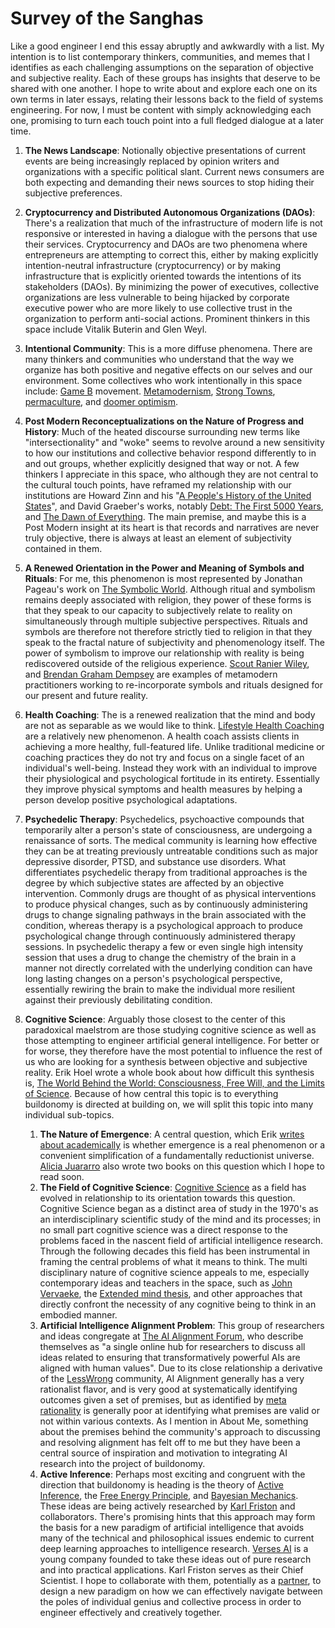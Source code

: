 # Survey of the Sanghas

Like a good engineer I end this essay abruptly and awkwardly with a list. My intention is to list
contemporary thinkers, communities, and memes that I identifies as each challenging assumptions on
the separation of objective and subjective reality. Each of these groups has insights that deserve
to be shared with one another. I hope to write about and explore each one on its own terms in later
essays, relating their lessons back to the field of systems engineering. For now, I must be content
with simply acknowledging each one, promising to turn each touch point into a full fledged dialogue
at a later time.

1. **The News Landscape**: Notionally objective presentations of current events are being
   increasingly replaced by opinion writers and organizations with a specific political
   slant. Current news consumers are both expecting and demanding their news sources to stop hiding
   their subjective preferences.
1. **Cryptocurrency and Distributed Autonomous Organizations (DAOs)**: There's a realization that
   much of the infrastructure of modern life is not responsive or interested in having a dialogue
   with the persons that use their services. Cryptocurrency and DAOs are two phenomena where
   entrepreneurs are attempting to correct this, either by making explicitly intention-neutral
   infrastructure (cryptocurrency) or by making infrastructure that is explicitly oriented towards
   the intentions of its stakeholders (DAOs). By minimizing the power of executives, collective
   organizations are less vulnerable to being hijacked by corporate executive power who are more
   likely to use collective trust in the organization to perform anti-social actions. Prominent
   thinkers in this space include Vitalik Buterin and Glen Weyl.
1. **Intentional Community**: This is a more diffuse phenomena. There are many thinkers and
   communities who understand that the way we organize has both positive and negative effects on our
   selves and our environment. Some collectives who work intentionally in this space include: [Game
   B](https://www.gameb.wiki/index.php?title=An_Introduction_to_Game_B)
   movement. [Metamodernism](https://www.gameb.wiki/index.php?title=Metamodernism), [Strong Towns](
   https://www.strongtowns.org/), [permaculture](https://en.wikipedia.org/wiki/Permaculture), and
   [doomer optimism](https://www.doomeroptimism.com/).
1. **Post Modern Reconceptualizations on the Nature of Progress and History**: Much of the heated
   discourse surrounding new terms like "intersectionality" and "woke" seems to revolve around a new
   sensitivity to how our institutions and collective behavior respond differently to in and out
   groups, whether explicitly designed that way or not. A few thinkers I appreciate in this space,
   who although they are not central to the cultural touch points, have reframed my relationship
   with our institutions are Howard Zinn and his "[A People's History of the United
   States](https://en.wikipedia.org/wiki/A_People%27s_History_of_the_United_States)", and David
   Graeber's works, notably [Debt: The First 5000
   Years](https://en.wikipedia.org/wiki/Debt:_The_First_5000_Years), and [The Dawn of
   Everything](https://en.wikipedia.org/wiki/The_Dawn_of_Everything). The main premise, and maybe
   this is a Post Modern insight at its heart is that records and narratives are never truly
   objective, there is always at least an element of subjectivity contained in them.
1. **A Renewed Orientation in the Power and Meaning of Symbols and Rituals**: For me, this
   phenomenon is most represented by Jonathan Pageau's work on [The Symbolic
   World](https://thesymbolicworld.com/). Although ritual and symbolism remains deeply associated
   with religion, they power of these forms is that they speak to our capacity to subjectively
   relate to reality on simultaneously through multiple subjective perspectives. Rituals and symbols
   are therefore not therefore strictly tied to religion in that they speak to the fractal nature of
   subjectivity and phenomenology itself. The power of symbolism to improve our relationship with
   reality is being rediscovered outside of the religious experience. [Scout Ranier
   Wiley](https://theoscillatorsstone.substack.com/about), and [Brendan Graham
   Dempsey](https://substack.com/@brendangrahamdempsey) are examples of metamodern practitioners
   working to re-incorporate symbols and rituals designed for our present and future reality.
1. **Health Coaching**: The is a renewed realization that the mind and body are not as separable as
   we would like to think. [Lifestyle Health
   Coaching](https://www.ncbi.nlm.nih.gov/pmc/articles/PMC6125027/) are a relatively new
   phenomenon. A health coach assists clients in achieving a more healthy, full-featured
   life. Unlike traditional medicine or coaching practices they do not try and focus on a single
   facet of an individual's well-being. Instead they work with an individual to improve their
   physiological and psychological fortitude in its entirety. Essentially they improve physical
   symptoms and health measures by helping a person develop positive psychological adaptations.
1. **Psychedelic Therapy**: Psychedelics, psychoactive compounds that temporarily alter a person's
   state of consciousness, are undergoing a renaissance of sorts. The medical community is learning
   how effective they can be at treating previously untreatable conditions such as major depressive
   disorder, PTSD, and substance use disorders. What differentiates psychedelic therapy from
   traditional approaches is the degree by which subjective states are affected by an objective
   intervention. Commonly drugs are thought of as physical interventions to produce physical
   changes, such as by continuously administering drugs to change signaling pathways in the brain
   associated with the condition, whereas therapy is a psychological approach to produce
   psychological change through continuously administered therapy sessions. In psychedelic therapy a
   few or even single high intensity session that uses a drug to change the chemistry of the brain
   in a manner not directly correlated with the underlying condition can have long lasting changes
   on a person's psychological perspective, essentially rewiring the brain to make the individual
   more resilient against their previously debilitating condition.
1. **Cognitive Science**: Arguably those closest to the center of this paradoxical maelstrom are
   those studying cognitive science as well as those attempting to engineer artificial general
   intelligence. For better or for worse, they therefore have the most potential to influence the
   rest of us who are looking for a synthesis between objective and subjective reality. Erik Hoel
   wrote a whole book about how difficult this synthesis is, [The World Behind the World:
   Consciousness, Free Will, and the Limits of
   Science](https://www.amazon.com/s?k=The+World+Behind+the+World). Because of how central this
   topic is to everything buildonomy is directed at building on, we will split this topic into many
   individual sub-topics.

   1. **The Nature of Emergence**: A central question, which Erik [writes about
      academically](https://www.pnas.org/doi/abs/10.1073/pnas.1314922110) is whether emergence is a
      real phenomenon or a convenient simplification of a fundamentally reductionist
      universe. [Alicia Juararro](https://mitpress.mit.edu/author/alicia-juarrero-3467/) also wrote
      two books on this question which I hope to read soon.
   1. **The Field of Cognitive Science**: [Cognitive
      Science](https://en.wikipedia.org/wiki/Cognitive_science) as a field has evolved in
      relationship to its orientation towards this question. Cognitive Science began as a distinct
      area of study in the 1970's as an interdisciplinary scientific study of the mind and its
      processes; in no small part cognitive science was a direct response to the problems faced in
      the nascent field of artificial intelligence research. Through the following decades this
      field has been instrumental in framing the central problems of what it means to think. The
      multi disciplinary nature of cognitive science appeals to me, especially contemporary ideas
      and teachers in the space, such as [John Vervaeke](https://johnvervaeke.com/), the [Extended
      mind thesis](https://en.wikipedia.org/wiki/Extended_mind_thesis), and other approaches that
      directly confront the necessity of any cognitive being to think in an embodied manner.
   1. **Artificial Intelligence Alignment Problem**: This group of researchers and ideas congregate
      at [The AI Alignment
      Forum](https://www.alignmentforum.org/posts/Yp2vYb4zHXEeoTkJc/welcome-and-faq), who describe
      themselves as "a single online hub for researchers to discuss all ideas related to ensuring
      that transformatively powerful AIs are aligned with human values". Due to its close
      relationship a derivative of the [LessWrong](https://www.lesswrong.com/faq#About_LessWrong)
      community, AI Alignment generally has a very rationalist flavor, and is very good at
      systematically identifying outcomes given a set of premises, but as identified by [meta
      rationality](https://metarationality.com/) is generally poor at identifying what premises are
      valid or not within various contexts. As I mention in About Me, something about the premises
      behind the community's approach to discussing and resolving alignment has felt off to me but
      they have been a central source of inspiration and motivation to integrating AI research into
      the project of buildonomy.
   1. **Active Inference**: Perhaps most exciting and congruent with the direction that buildonomy
      is heading is the theory of [Active
      Inference](https://mitpress.mit.edu/9780262045353/active-inference/), the [Free Energy
      Principle](https://en.m.wikipedia.org/wiki/Free_energy_principle), and [Bayesian
      Mechanics](https://royalsocietypublishing.org/doi/10.1098/rsfs.2022.0029). These ideas are
      being actively researched by [Karl Friston](https://en.wikipedia.org/wiki/Karl_J._Friston) and
      collaborators. There's promising hints that this approach may form the basis for a new
      paradigm of artificial intelligence that avoids many of the technical and philosophical issues
      endemic to current deep learning approaches to intelligence research. [Verses
      AI](https://www.verses.ai/) is a young company founded to take these ideas out of pure
      research and into practical applications. Karl Friston serves as their Chief Scientist. I hope
      to collaborate with them, potentially as a [partner](https://www.verses.ai/partners), to
      design a new paradigm on how we can effectively navigate between the poles of individual
      genius and collective process in order to engineer effectively and creatively together.
